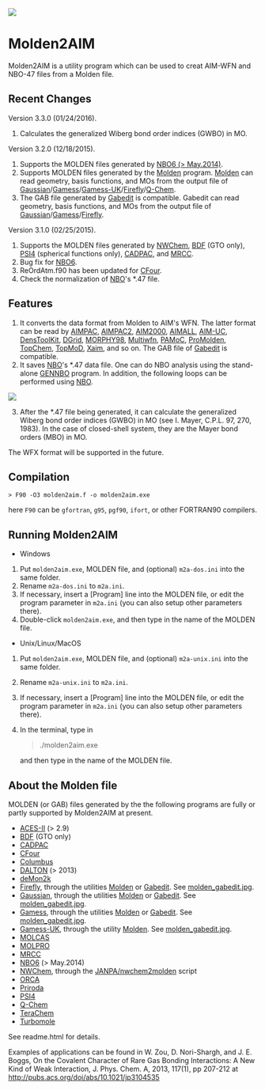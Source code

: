 <img src="https://raw.githubusercontent.com/zorkzou/Molden2AIM/master/m2a-logo.png" />

# Molden2AIM
Molden2AIM is a utility program which can be used to creat AIM-WFN and NBO-47 files from a Molden file.

## Recent Changes
Version 3.3.0 (01/24/2016).

1. Calculates the generalized Wiberg bond order indices (GWBO) in MO.

Version 3.2.0 (12/18/2015).

1. Supports the MOLDEN files generated by [NBO6 (> May.2014)](http://nbo6.chem.wisc.edu/).
2. Supports MOLDEN files generated by the [Molden](http://www.cmbi.ru.nl/molden/) program. [Molden](http://www.cmbi.ru.nl/molden/) can read geometry, basis functions, and MOs from the output file of [Gaussian](http://www.gaussian.com/)/[Gamess](http://www.msg.chem.iastate.edu/gamess/)/[Gamess-UK](http://www.cfs.dl.ac.uk/)/[Firefly](http://classic.chem.msu.su/gran/gamess/)/[Q-Chem](http://www.q-chem.com/).
3. The GAB file generated by [Gabedit](http://gabedit.sourceforge.net/) is compatible. Gabedit can read geometry, basis functions, and MOs from the output file of [Gaussian](http://www.gaussian.com/)/[Gamess](http://www.msg.chem.iastate.edu/gamess/)/[Firefly](http://classic.chem.msu.su/gran/gamess/).

Version 3.1.0 (02/25/2015).

1. Supports the MOLDEN files generated by [NWChem](http://www.nwchem-sw.org/), [BDF](http://www.chem.pku.edu.cn/page/ITCC/research/lwj/BDF.htm) (GTO only), [PSI4](http://www.psicode.org/) (spherical functions only), [CADPAC](http://www-theor.ch.cam.ac.uk/software/cadpac.html), and [MRCC](http://www.mrcc.hu/).
2. Bug fix for [NBO6](http://nbo6.chem.wisc.edu/).
3. ReOrdAtm.f90 has been updated for [CFour](http://www.cfour.de/).
4. Check the normalization of [NBO](http://nbo6.chem.wisc.edu/)'s *.47 file.

## Features

1. It converts the data format from Molden to AIM's WFN. The latter format can be read by [AIMPAC](http://www.chemistry.mcmaster.ca/aimpac/imagemap/imagemap.htm), [AIMPAC2](http://www.beaconresearch.org/AIMPAC2/index.html), [AIM2000](http://www.aim2000.de/), [AIMALL](http://aim.tkgristmill.com/), [AIM-UC](http://alfa.facyt.uc.edu.ve/quimicomp/), [DensToolKit](https://sites.google.com/site/jmsolanoalt/software/denstoolkit), [DGrid](http://www.cpfs.mpg.de/~kohout/dgrid.html), [MORPHY98](http://morphy.mib.man.ac.uk/), [Multiwfn](http://multiwfn.codeplex.com/), [PAMoC](http://www.istm.cnr.it/~barz/pamoc/), [ProMolden](http://azufre.quimica.uniovi.es/d-DensEl/), [TopChem](http://www.lct.jussieu.fr/pagesperso/pilme/topchempage.html), [TopMoD](http://www.lct.jussieu.fr/pagesperso/silvi/topmod.html), [Xaim](http://www.quimica.urv.es/XAIM/), and so on. The GAB file of [Gabedit](http://gabedit.sourceforge.net/) is compatible.
2. It saves [NBO](http://nbo6.chem.wisc.edu/)'s *.47 data file. One can do NBO analysis using the stand-alone [GENNBO](http://nbo6.chem.wisc.edu/) program. In addition, the following loops can be performed using [NBO](http://nbo6.chem.wisc.edu/).

<img src="https://raw.githubusercontent.com/zorkzou/Molden2AIM/master/m2a-loop.png" />

3. After the *.47 file being generated, it can calculate the generalized Wiberg bond order indices (GWBO) in MO (see I. Mayer, C.P.L. 97, 270, 1983). In the case of closed-shell system, they are the Mayer bond orders (MBO) in MO.

The WFX format will be supported in the future.

## Compilation

    > F90 -O3 molden2aim.f -o molden2aim.exe

here `F90` can be `gfortran`, `g95`, `pgf90`, `ifort`, or other FORTRAN90 compilers.

## Running Molden2AIM

-   Windows

1. Put `molden2aim.exe`, MOLDEN file, and (optional) `m2a-dos.ini` into the same folder.
2. Rename `m2a-dos.ini` to `m2a.ini`.
3. If necessary, insert a [Program] line into the MOLDEN file, or edit the program parameter in `m2a.ini` (you can also setup other parameters there).
4. Double-click `molden2aim.exe`, and then type in the name of the MOLDEN file.

-   Unix/Linux/MacOS

1. Put `molden2aim.exe`, MOLDEN file, and (optional) `m2a-unix.ini` into the same folder.
2. Rename `m2a-unix.ini` to `m2a.ini`.
3. If necessary, insert a [Program] line into the MOLDEN file, or edit the program parameter in `m2a.ini` (you can also setup other parameters there).
4. In the terminal, type in

    > ./molden2aim.exe

   and then type in the name of the MOLDEN file.

## About the Molden file

MOLDEN (or GAB) files generated by the the following programs are fully or partly supported by Molden2AIM at present.

* [ACES-II](http://www.qtp.ufl.edu/ACES/) (> 2.9)
* [BDF](http://www.chem.pku.edu.cn/page/ITCC/research/lwj/BDF.htm) (GTO only)
* [CADPAC](http://www-theor.ch.cam.ac.uk/software/cadpac.html)
* [CFour](http://www.cfour.de/)
* [Columbus](http://www.univie.ac.at/columbus/)
* [DALTON](http://daltonprogram.org/) (> 2013)
* [deMon2k](http://www.demon-software.com/public_html/)
* [Firefly](http://classic.chem.msu.su/gran/gamess/), through the utilities [Molden](http://www.cmbi.ru.nl/molden/) or [Gabedit](http://gabedit.sourceforge.net/). See [molden_gabedit.jpg](https://raw.githubusercontent.com/zorkzou/Molden2AIM/master/molden_gabedit.jpg).
* [Gaussian](http://www.gaussian.com/), through the utilities [Molden](http://www.cmbi.ru.nl/molden/) or [Gabedit](http://gabedit.sourceforge.net/). See [molden_gabedit.jpg](https://raw.githubusercontent.com/zorkzou/Molden2AIM/master/molden_gabedit.jpg).
* [Gamess](http://www.msg.chem.iastate.edu/gamess/), through the utilities [Molden](http://www.cmbi.ru.nl/molden/) or [Gabedit](http://gabedit.sourceforge.net/). See [molden_gabedit.jpg](https://raw.githubusercontent.com/zorkzou/Molden2AIM/master/molden_gabedit.jpg).
* [Gamess-UK](http://www.cfs.dl.ac.uk/), through the utility [Molden](http://www.cmbi.ru.nl/molden/). See [molden_gabedit.jpg](https://raw.githubusercontent.com/zorkzou/Molden2AIM/master/molden_gabedit.jpg).
* [MOLCAS](http://www.teokem.lu.se/molcas/)
* [MOLPRO](http://www.molpro.net/)
* [MRCC](http://www.mrcc.hu/)
* [NBO6](http://nbo6.chem.wisc.edu/) (> May.2014)
* [NWChem](http://www.nwchem-sw.org/), through the [JANPA/nwchem2molden](http://janpa.sourceforge.net/) script
* [ORCA](https://orcaforum.cec.mpg.de/)
* [Priroda](http://wt.knc.ru/wiki/index.php/Priroda_Documentation)
* [PSI4](http://www.psicode.org/)
* [Q-Chem](http://www.q-chem.com/)
* [TeraChem](http://www.petachem.com/)
* [Turbomole](http://www.turbomole.com/)

See readme.html for details.

Examples of applications can be found in W. Zou, D. Nori-Shargh, and J. E. Boggs, On the Covalent Character of Rare Gas Bonding Interactions: A New Kind of Weak Interaction, J. Phys. Chem. A, 2013, 117(1), pp 207-212 at http://pubs.acs.org/doi/abs/10.1021/jp3104535

